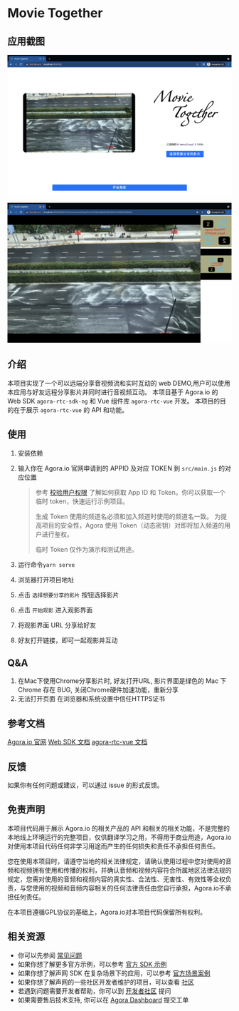 # Movie Together

## 应用截图

![screenshot_1](./demo_screenshot.png)

![screenshot_2](./demo_screenshot2.png)
## 介绍

本项目实现了一个可以远端分享音视频流和实时互动的 web DEMO,用户可以使用本应用与好友远程分享影片并同时进行音视频互动。
本项目基于 Agora.io 的 Web SDK `agora-rtc-sdk-ng` 和 Vue 组件库 `agora-rtc-vue` 开发。
本项目的目的在于展示 `agora-rtc-vue` 的 API 和功能。
## 使用

1. 安装依赖
2. 输入你在 Agora.io 官网申请到的 APPID 及对应 TOKEN 到 `src/main.js` 的对应位置
   
   > 参考 [校验用户权限](https://docs.agora.io/cn/Agora%20Platform/token) 了解如何获取 App ID 和 Token。你可以获取一个临时 token，快速运行示例项目。
   >
   > 生成 Token 使用的频道名必须和加入频道时使用的频道名一致。
   > 为提高项目的安全性，Agora 使用 Token（动态密钥）对即将加入频道的用户进行鉴权。
   >
   > 临时 Token 仅作为演示和测试用途。
3. 运行命令`yarn serve`
4. 浏览器打开项目地址
5. 点击 `选择想要分享的影片` 按钮选择影片
6. 点击 `开始观影` 进入观影界面
7. 将观影界面 URL 分享给好友
8. 好友打开链接，即可一起观影并互动

## Q&A

   1. 在Mac下使用Chrome分享影片时, 好友打开URL, 影片界面是绿色的
      Mac 下 Chrome 存在 BUG, 关闭Chrome硬件加速功能，重新分享
   2. 无法打开页面
      在浏览器和系统设置中信任HTTPS证书

## 参考文档

[Agora.io 官网](https://www.agora.io)
[Web SDK 文档](https://docs.agora.io/cn/Voice/API%20Reference/web_ng/index.html)
[agora-rtc-vue 文档](https://webdemo.agora.io/agora_rtc_vue_doc/)

## 反馈

如果你有任何问题或建议，可以通过 issue 的形式反馈。

## 免责声明

本项目代码用于展示 Agora.io 的相关产品的 API 和相关的相关功能，不是完整的本地线上环境运行的完整项目，仅供翻译学习之用，不得用于商业用途，Agora.io 对使用本项目代码任何非学习用途而产生的任何损失和责任不承担任何责任。

您在使用本项目时，请遵守当地的相关法律规定，请确认使用过程中您对使用的音频和视频拥有使用和传播的权利，并确认音频和视频内容符合所属地区法律法规的规定，您需对使用的音频和视频内容的真实性、合法性、无害性、有效性等全权负责，与您使用的视频和音频内容相关的任何法律责任由您自行承担，Agora.io不承担任何责任。

在本项目遵循GPL协议的基础上，Agora.io对本项目代码保留所有权利。

## 相关资源

- 你可以先参阅 [常见问题](https://docs.agora.io/cn/faq)
- 如果你想了解更多官方示例，可以参考 [官方 SDK 示例](https://github.com/AgoraIO)
- 如果你想了解声网 SDK 在复杂场景下的应用，可以参考 [官方场景案例](https://github.com/AgoraIO-usecase)
- 如果你想了解声网的一些社区开发者维护的项目，可以查看 [社区](https://github.com/AgoraIO-Community)
- 若遇到问题需要开发者帮助，你可以到 [开发者社区](https://rtcdeveloper.com/) 提问
- 如果需要售后技术支持, 你可以在 [Agora Dashboard](https://dashboard.agora.io) 提交工单